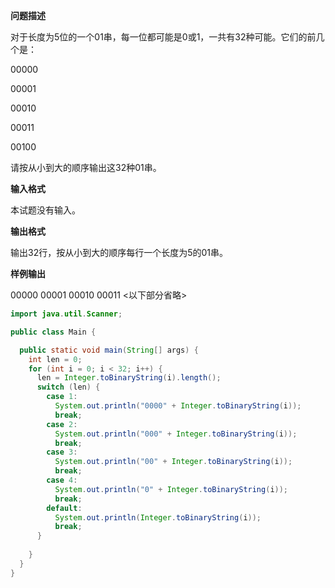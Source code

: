 **问题描述**

对于长度为5位的一个01串，每一位都可能是0或1，一共有32种可能。它们的前几个是：

00000

00001

00010

00011

00100

请按从小到大的顺序输出这32种01串。

**输入格式**

本试题没有输入。

**输出格式**

输出32行，按从小到大的顺序每行一个长度为5的01串。

**样例输出**

00000
00001
00010
00011
<以下部分省略>



```java
import java.util.Scanner;

public class Main {

  public static void main(String[] args) {
    int len = 0;
    for (int i = 0; i < 32; i++) {
      len = Integer.toBinaryString(i).length();
      switch (len) {
        case 1:
          System.out.println("0000" + Integer.toBinaryString(i));
          break;
        case 2:
          System.out.println("000" + Integer.toBinaryString(i));
          break;
        case 3:
          System.out.println("00" + Integer.toBinaryString(i));
          break;
        case 4:
          System.out.println("0" + Integer.toBinaryString(i));
          break;
        default:
          System.out.println(Integer.toBinaryString(i));
          break;
      }
      
    }
  }
}
```